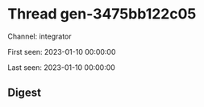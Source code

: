 # Thread gen-3475bb122c05
Channel: integrator

First seen: 2023-01-10 00:00:00

Last seen: 2023-01-10 00:00:00

## Digest


